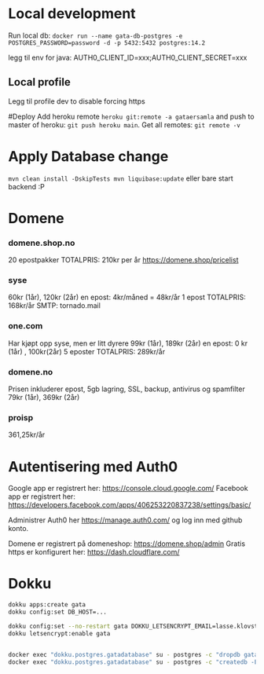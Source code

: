 # Local development
Run local db: 
``docker run --name gata-db-postgres -e POSTGRES_PASSWORD=password -d -p 5432:5432 postgres:14.2``

legg til env for java: AUTH0_CLIENT_ID=xxx;AUTH0_CLIENT_SECRET=xxx
## Local profile
Legg til profile dev to disable forcing https

#Deploy
Add heroku remote ``heroku git:remote -a gataersamla`` and push to master of heroku: `git push heroku main`.
Get all remotes: ``git remote -v``

# Apply Database change
``
mvn clean install -DskipTests
mvn liquibase:update
``
eller bare start backend :P

# Domene
### domene.shop.no
20 epostpakker
TOTALPRIS: 210kr per år
https://domene.shop/pricelist
### syse
60kr (1år), 120kr (2år) en epost: 4kr/måned = 48kr/år 1 epost
TOTALPRIS: 168kr/år
SMTP: tornado.mail
### one.com
Har kjøpt opp syse, men er litt dyrere
99kr (1år), 189kr (2år) en epost: 0 kr (1år) , 100kr(2år) 5 eposter
TOTALPRIS: 289kr/år
### domene.no 
Prisen inkluderer epost, 5gb lagring,
SSL, backup, antivirus og spamfilter
79kr (1år), 369kr (2år)

### proisp
361,25kr/år

# Autentisering med Auth0
Google app er registrert her: https://console.cloud.google.com/
Facebook app er registrert her: https://developers.facebook.com/apps/406253220837238/settings/basic/

Administrer Auth0 her https://manage.auth0.com/ og log inn med github konto.

Domene er registrert på domeneshop: https://domene.shop/admin
Gratis https er konfigurert her: https://dash.cloudflare.com/

# Dokku
````bash
dokku apps:create gata
dokku config:set DB_HOST=...

dokku config:set --no-restart gata DOKKU_LETSENCRYPT_EMAIL=lasse.klovstad@gmail.com
dokku letsencrypt:enable gata


docker exec "dokku.postgres.gatadatabase" su - postgres -c "dropdb gatadatabase"
docker exec "dokku.postgres.gatadatabase" su - postgres -c "createdb -E utf8  gatadatabase"
````



